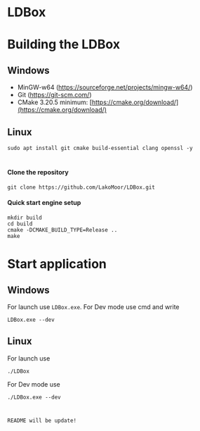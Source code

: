 # **LDBox**

# Building the LDBox

## Windows

*   MinGW-w64 (https://sourceforge.net/projects/mingw-w64/)
*   Git (https://git-scm.com/)
*   CMake 3.20.5 minimum: [https://cmake.org/download/](https://cmake.org/download/)

## Linux

```shell
sudo apt install git cmake build-essential clang openssl -y
```

#

#### Clone the repository 
```shell
git clone https://github.com/LakoMoor/LDBox.git
```
#### Quick start engine setup
```shell
mkdir build
cd build
cmake -DCMAKE_BUILD_TYPE=Release ..
make
```
#
# Start application
## Windows
For launch use ```LDBox.exe```. For Dev mode use cmd and write
```shell
LDBox.exe --dev
```
## Linux
For launch use 
```shell 
./LDBox
```
For Dev mode use
```shell
./LDBox.exe --dev
```
#
`README will be update!`